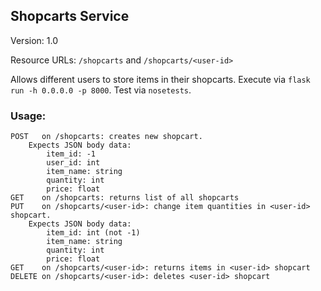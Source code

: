 ## Shopcarts Service
Version: 1.0

Resource URLs: ```/shopcarts``` and ```/shopcarts/<user-id>```

Allows different users to store items in their shopcarts.
Execute via ```flask run -h 0.0.0.0 -p 8000```.
Test via ```nosetests```.

### Usage: 
    POST   on /shopcarts: creates new shopcart.
        Expects JSON body data:
            item_id: -1
            user_id: int
            item_name: string
            quantity: int
            price: float
    GET    on /shopcarts: returns list of all shopcarts
    PUT    on /shopcarts/<user-id>: change item quantities in <user-id> shopcart.
        Expects JSON body data:
            item_id: int (not -1)
            item_name: string
            quantity: int
            price: float
    GET    on /shopcarts/<user-id>: returns items in <user-id> shopcart
    DELETE on /shopcarts/<user-id>: deletes <user-id> shopcart
